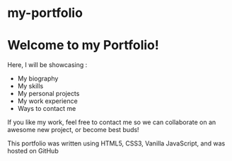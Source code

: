 # my-portfolio
<h1>Welcome to my Portfolio! </h1>
<p>Here, I will be showcasing :</p>
<ul>
<li>My biography</li>
<li>My skills</li>
<li>My personal projects</li>
<li>My work experience</li>
<li>Ways to contact me</li>
</ul>
<p>If you like my work, feel free to contact me so we can collaborate on an awesome new project, or become best buds!</p>
<footer>
This portfolio was written using HTML5, CSS3, Vanilla JavaScript, and was hosted on GitHub
</footer>
